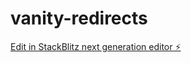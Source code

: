 # vanity-redirects

[Edit in StackBlitz next generation editor ⚡️](https://stackblitz.com/~/github.com/PallaviTS/vanity-redirects)
